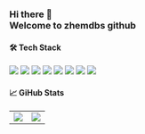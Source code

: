 ### Hi there 👋<br/> Welcome to zhemdbs github

#### 🛠 Tech Stack
<div>
	<img src="https://img.shields.io/badge/HTML5-E34F26?style=flat&logo=Java&logoColor=white" />
	<img src="https://img.shields.io/badge/CSS3-1572B6?style=flat&logo=CSS3&logoColor=white" />
	<img src="https://img.shields.io/badge/Sass-CC6699?style=flat&logo=Sass&logoColor=white" />
	<img src="https://img.shields.io/badge/Jquery-0769AD?style=flat&logo=Jquery&logoColor=white" />
	<img src="https://img.shields.io/badge/JavaScript-F7DF1E?style=flat&logo=JavaScript&logoColor=white" />
	<img src="https://img.shields.io/badge/React-61DAFB?style=flat&logo=React&logoColor=white" />
	<img src="https://img.shields.io/badge/Git-F05032?style=flat&logo=Git&logoColor=white" />
	<img src="https://img.shields.io/badge/GitHub-181717?style=flat&logo=GitHub&logoColor=white" />
</div>

#### 📈 GiHub Stats
<div>
  <table>
    <tr>
      <td align="top" width="50%">
	<img src="https://github-readme-stats.vercel.app/api?username=zhemdbs&show_icons=true&theme=transparent&hide_border=true"/> 
      </td>
      <td align="top" width="50%">
	<img src="https://github-readme-stats.vercel.app/api/top-langs/?username=zhemdbs&layout=compact&border_color=transparent&hide_border=true"/>
      </td>
    </tr>
  </table>
</div>

